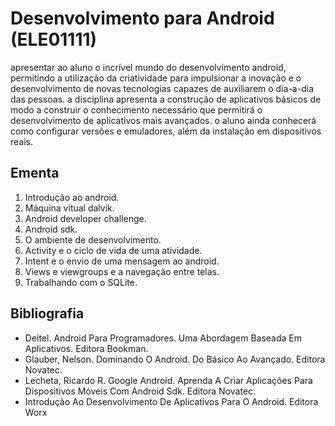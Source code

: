 # Desenvolvimento para Android (ELE01111)

apresentar ao aluno o incrível mundo do desenvolvimento android, permitindo a utilização da criatividade para impulsionar a inovação e o desenvolvimento de novas tecnologias capazes de auxiliarem o dia-a-dia das pessoas. a disciplina apresenta a construção de aplicativos básicos de modo a construir o conhecimento necessário que permitirá o desenvolvimento de aplicativos mais avançados. o aluno ainda conhecerá como configurar versões e emuladores, além da instalação em dispositivos reais.

## Ementa

1. Introdução ao android.
2. Máquina vitual dalvik.
3. Android developer challenge.
4. Android sdk.
5. O ambiente de desenvolvimento.
6. Activity e o ciclo de vida de uma atividade.
7. Intent e o envio de uma mensagem ao android.
8. Views e viewgroups e a navegação entre telas.
9. Trabalhando com o SQLite.

## Bibliografia

- Deitel. Android Para Programadores. Uma Abordagem Baseada Em Aplicativos. Editora Bookman.
- Glauber, Nelson. Dominando O Android. Do Básico Ao Avançado. Editora Novatec.
- Lecheta, Ricardo R. Google Android. Aprenda A Criar Aplicações Para Dispositivos Móveis Com Android Sdk. Editora Novatec.
- Introdução Ao Desenvolvimento De Aplicativos Para O Android. Editora Worx
